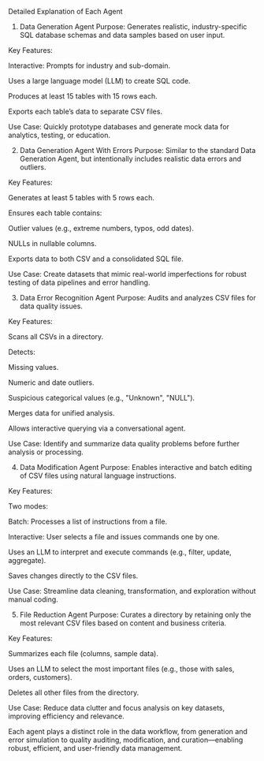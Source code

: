 Detailed Explanation of Each Agent
1. Data Generation Agent
Purpose:
Generates realistic, industry-specific SQL database schemas and data samples based on user input.

Key Features:

Interactive: Prompts for industry and sub-domain.

Uses a large language model (LLM) to create SQL code.

Produces at least 15 tables with 15 rows each.

Exports each table’s data to separate CSV files.

Use Case:
Quickly prototype databases and generate mock data for analytics, testing, or education.

2. Data Generation Agent With Errors
Purpose:
Similar to the standard Data Generation Agent, but intentionally includes realistic data errors and outliers.

Key Features:

Generates at least 5 tables with 5 rows each.

Ensures each table contains:

Outlier values (e.g., extreme numbers, typos, odd dates).

NULLs in nullable columns.

Exports data to both CSV and a consolidated SQL file.

Use Case:
Create datasets that mimic real-world imperfections for robust testing of data pipelines and error handling.

3. Data Error Recognition Agent
Purpose:
Audits and analyzes CSV files for data quality issues.

Key Features:

Scans all CSVs in a directory.

Detects:

Missing values.

Numeric and date outliers.

Suspicious categorical values (e.g., "Unknown", "NULL").

Merges data for unified analysis.

Allows interactive querying via a conversational agent.

Use Case:
Identify and summarize data quality problems before further analysis or processing.

4. Data Modification Agent
Purpose:
Enables interactive and batch editing of CSV files using natural language instructions.

Key Features:

Two modes:

Batch: Processes a list of instructions from a file.

Interactive: User selects a file and issues commands one by one.

Uses an LLM to interpret and execute commands (e.g., filter, update, aggregate).

Saves changes directly to the CSV files.

Use Case:
Streamline data cleaning, transformation, and exploration without manual coding.

5. File Reduction Agent
Purpose:
Curates a directory by retaining only the most relevant CSV files based on content and business criteria.

Key Features:

Summarizes each file (columns, sample data).

Uses an LLM to select the most important files (e.g., those with sales, orders, customers).

Deletes all other files from the directory.

Use Case:
Reduce data clutter and focus analysis on key datasets, improving efficiency and relevance.

Each agent plays a distinct role in the data workflow, from generation and error simulation to quality auditing, modification, and curation—enabling robust, efficient, and user-friendly data management.